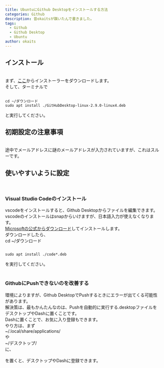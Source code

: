 ```yaml
---
title: UbuntuにGithub Desktopをインストールする方法
categories: Github
description: 昔okaitsが躓いたんで書きました。
tags:
  - Github
  - Github Desktop
  - Ubuntu
author: okaits
---
```

<h2>インストール</h2>
<br>
まず、<a href="https://github.com/shiftkey/desktop/releases/download/release-2.9.0-linux4/GitHubDesktop-linux-2.9.0-linux4.deb">ここ</a>からインストーラーをダウンロードします。<br>
そして、ターミナルで<br>
<pre class="prettyprint"><code class="prettyprint">
cd ~/ダウンロード
sudo apt install ./GitHubDesktop-linux-2.9.0-linux4.deb
</code></pre>
と実行してください。<br>
<h2>初期設定の注意事項</h2>
<br>
途中でメールアドレスに謎のメールアドレスが入力されていますが、これはスルーです。<br>
<h2>使いやすいように設定</h2>
<br>
<h3>Visual Studio Codeのインストール</h3>
vscodeをインストールすると、Github Desktopからファイルを編集できます。<br>
vscodeのインストールはsnapからいけますが、日本語入力が使えなくなります。<br>
<a href="https://code.visualstudio.com/docs/?dv=linux64_deb">Microsoftの公式からダウンロード</a>してインストールします。<br>
ダウンロードしたら、<br>
cd ~/ダウンロード<br>
<pre class="prettyprint"><code class="prettyprint">
sudo apt install ./code*.deb
</code></pre>
を実行してください。<br>
<br>
<h3>GithubにPushできないのを改善する</h3>
環境によりますが、Github DesktopでPushするときにエラーが出てくる可能性があります。<br>
解決策は、最もかんたんなのは、Pushを自動的に実行する.desktopファイルをデスクトップやDashに置くことです。<br>
Dashに置くことで、お気に入り登録もできます。<br>
やり方は、まず<br>
~/.local/share/applications/<br>
や<br>
~/デスクトップ/
<br>
に、<br>
<script src="https://gist.github.com/okaits/725da880b0113d36a5994b4375bc168b.js"></script><br>
を置くと、デスクトップやDashに登録できます。